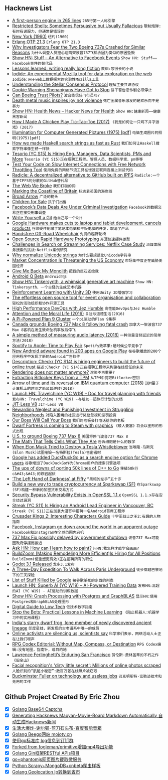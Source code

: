 ## Hacknews List


- [A first-person engine in 265 lines](http://www.playfuljs.com/a-first-person-engine-in-265-lines/)  `265行第一人称引擎`
- [Restricted Shells: Sometimes Persuasive but Usually Fallacious](https://gravitational.com/blog/ssh-restricted-shells/)  `限制炮弹:有时有说服力，但通常是错误的`
- [New York (1960)](https://classic.esquire.com/article/1960/7/1/new-york)  `纽约(1960)`
- [Erlang OTP 21.3](http://www.erlang.org/news/127)  `Erlang OTP 21.3`
- [Why Investigators Fear the Two Boeing 737s Crashed for Similar Reasons](https://www.nytimes.com/interactive/2019/03/13/world/boeing-737-crash-investigation.html)  `为什么调查人员担心这两架波音737飞机会因为类似的原因坠毁`
- [Show HN: Stuff – An Alternative to Facebook Events](https://stuff.li)  `Show HN: Stuff——Facebook事件的替代品`
- [Lessons learned: writing really long fiction](http://www.antipope.org/charlie/blog-static/2019/03/lessons-learned-writing-really.html)  `教训:写很长的小说`
- [Iodide: An experimental Mozilla tool for data exploration on the web](https://hacks.mozilla.org/2019/03/iodide-an-experimental-tool-for-scientific-communicatiodide-for-scientific-communication-exploration-on-the-web/)  `Iodide:用于web上数据探索的实验性Mozilla工具`
- [Understanding the Stellar Consensus Protocol](https://medium.com/interstellar/understanding-the-stellar-consensus-protocol-423409aad32e)  `理解主要共识协议`
- [Cookie Warning Shenanigans Have Got to Stop](https://www.troyhunt.com/these-cookie-warning-shenanigans-have-got-to-stop/)  `饼干警告恶作剧必须停止`
- [Can Boeing Trust Pilots?](https://airfactsjournal.com/2019/03/can-boeing-trust-pilots/)  `波音能信任飞行员吗?`
- [Death metal music inspires joy not violence](https://www.bbc.com/news/science-environment-47543875)  `死亡金属音乐激发的是欢乐而不是暴力`
- [Show HN: Health News – Hacker News for Health](https://news.nukleosome.com/)  `Show HN:健康新闻——健康黑客新闻`
- [How I Made A Chicken Play Tic-Tac-Toe (2017)](https://steemit.com/life/@creatr/how-i-made-a-chicken-play-tic-tac-toe-a-true-story)  `《我是如何让一只鸡下井字游戏》(2017)`
- [Illumination for Computer Generated Pictures (1975) [pdf]](http://www.cs.northwestern.edu/~ago820/cs395/Papers/Phong_1975.pdf)  `电脑生成图片的照明(1975)[pdf]`
- [How we made Haskell search strings as fast as Rust](https://tech.channable.com/posts/2019-03-13-how-we-made-haskell-search-strings-as-fast-as-rust.html)  `我们如何让Haskell搜索字符串像生锈一样快`
- [Tesorio (YC S15) Is Hiring Eng. Managers, Data Scientists, PMs and More](https://www.tesorio.com/careers/)  `Tesorio (YC S15)正在招聘工程师。管理人员、数据科学家、pm等等`
- [Test Your Code on Slow Internet Connections with Free Network Throttling Tool](https://www.httpdebugger.com/netthrottler.html)  `使用免费的网络节流工具在慢速互联网连接上测试代码`
- [Radicle: A decentralized alternative to GitHub built on IPFS](http://www.radicle.xyz/)  `Radicle:一个基于IPFS的分散的GitHub替代品`
- [The Web We Broke](https://ethanmarcotte.com/wrote/the-web-we-broke/)  `我们打破的网`
- [Marking the Coastline of Britain](https://www.bbc.co.uk/news/in-pictures-47538031)  `标志着英国的海岸线`
- [Broad Arrow](https://en.wikipedia.org/wiki/Broad_arrow)  `广泛的箭头`
- [Children for Sale](https://rarehistoricalphotos.com/4-children-sale-1948/)  `孩子们出售`
- [Facebook’s Data Deals Are Under Criminal Investigation](https://www.nytimes.com/2019/03/13/technology/facebook-data-subpoenas.html)  `Facebook的数据交易正在接受刑事调查`
- [Write Yourself a Git](https://wyag.thb.lt/)  `给自己写一个Git`
- [Google Hardware makes cuts to laptop and tablet development, cancels products](https://arstechnica.com/gadgets/2019/03/google-hardware-makes-cuts-to-laptop-and-tablet-development-cancels-products/)  `谷歌硬件削减了笔记本电脑和平板电脑的开发，取消了产品`
- [Handsfree Off-Road Wheelchair](https://omeotechnology.com/)  `免提的越野轮椅`
- [Open Source Rapid Hardware Prototyping](https://www.futurice.com/blog/prototyping-with-pela-blocks)  `开源快速硬件原型`
- [Challenges in Search on Streaming Services: Netflix Case Study](https://arxiv.org/abs/1903.04638)  `流媒体服务搜索的挑战:Netflix案例研究`
- [Why normalize Unicode strings](https://withblue.ink/2019/03/11/why-you-need-to-normalize-unicode-strings.html)  `为什么要规范化Unicode字符串`
- [Market Concentration Is Threatening the US Economy](https://www.project-syndicate.org/commentary/united-states-economy-rising-market-power-by-joseph-e-stiglitz-2019-03)  `市场集中度正在威胁美国经济`
- [Give Me Back My Monolith](http://www.craigkerstiens.com/2019/03/13/give-me-back-my-monolith/)  `把我的巨石还给我`
- [Android Q Beta](https://android-developers.googleblog.com/2019/03/introducing-android-q-beta.html)  `Android问β`
- [Show HN: Tinkersynth, a whimsical generative art machine](https://tinkersynth.com/slopes)  `Show HN: Tinkersynth，一个古怪的生成艺术机器`
- [Reinforcement Learning with Unity 3D](https://dtransposed.github.io/blog/GEAR.html)  `使用Unity 3D增强学习`
- [The effortless open source tool for event organisation and collaboration](https://getindico.io)  `轻松的活动组织和协作开源工具`
- [High Performance DevOps with Jez Humble](https://www.heavybit.com/library/podcasts/o11ycast/ep-9-high-performance-devops-with-jez-humble/)  `高性能DevOps与Jez Humble`
- [Attention and the Moral Life (2016)](https://thefrailestthing.com/2016/09/13/attention-and-the-moral-life/)  `关注与道德生活(2016)`
- [A Pi-Powered Plan 9 Cluster](https://www.rs-online.com/designspark/a-pi-powered-plan-9-cluster)  `一个pi驱动的Plan 9集群`
- [Canada grounds Boeing 737 Max 8 following fatal crash](https://www.cbc.ca/news/politics/garneau-boeing-ethiopia-crash-1.5054234)  `加拿大一架波音737 Max 8客机在发生致命坠机事故后停飞`
- [A simple method of measuring audio latency (2018)](http://blog.nirbheek.in/2018/04/a-simple-method-of-measuring-audio.html)  `一种测量音频延迟的简单方法(2018)`
- [Spotify to Apple: Time to Play Fair](https://www.timetoplayfair.com/timeline/)  `Spotify致苹果:是时候公平竞争了`
- [New Android adware found in 200 apps on Google Play](https://techcrunch.com/2019/03/13/new-android-adware-google-play/)  `在谷歌播放的200个应用程序中发现了新的Android广告软件`
- [Description: Checkr (YC S14) is hiring engineers to build the future of online trust](http://grnh.se/gxdah31)  `描述:Checkr (YC S14)正在招聘工程师来构建在线信任的未来`
- [Rendering does not matter anymore?](http://c0de517e.blogspot.com/2019/03/rendering-doesnt-matter-anymore.html)  `渲染不再重要?`
- [Extracting Bitlocker Keys from a TPM](https://pulsesecurity.co.nz/articles/TPM-sniffing)  `从TPM中提取Bitlocker密钥`
- [Arrow of time and its reversal on IBM quantum computer (2018)](https://arxiv.org/abs/1712.10057)  `IBM量子计算机上的时间之箭及其逆转(2018)`
- [Launch HN: Travelchime (YC W19) – Doc for travel planning with friends](item?id=19383941)  `发布HN: Travelchime (YC W19) -与朋友一起旅行计划的文档`
- [JIT-Less V8](https://v8.dev/blog/jitless)  `JIT-Less V8`
- [Rewarding Neglect and Punishing Investment in Struggling Neighborhoods](https://www.strongtowns.org/journal/2019/3/7/rewarding-neglect-and-punishing-investment-in-struggling-neighborhoods)  `对陷入困境的社区进行奖励忽视和惩罚投资`
- [Our Boss Will Call Your Boss](https://cepr.shorthandstories.com/haiti-contractors/index.html)  `我们的老板会打电话给你的老板`
- [Dwarf Fortress is coming to Steam with graphics](https://www.polygon.com/2019/3/13/18263905/dwarf-fortress-steam-graphics-workshop)  `《矮人要塞》将会以图形的形式出现`
- [U.S. to ground Boeing 737 Max 8](https://www.businessinsider.com/us-bans-boeing-737-max-8-after-ethiopian-airline-lion-air-crashes-2019-3)  `美国将停飞波音737 Max 8`
- [The Math That Tells Cells What They Are](https://www.quantamagazine.org/the-math-that-tells-cells-what-they-are-20190313/)  `告诉细胞是什么的数学`
- [When Elon Musk Tried to Destroy a Tesla Whistleblower](https://www.bloomberg.com/news/features/2019-03-13/when-elon-musk-tried-to-destroy-tesla-whistleblower-martin-tripp)  `当埃隆·马斯克(Elon Musk)试图摧毁一名特斯拉(Tesla)告密者时`
- [Google has added DuckDuckGo as a search engine option for Chrome users](https://techcrunch.com/2019/03/13/google-has-quietly-added-duckduckgo-as-a-search-engine-option-for-chrome-users-in-60-markets/)  `谷歌增加了DuckDuckGo作为Chrome用户的搜索引擎选项`
- [The ups of downs of porting 50k lines of C&#43;&#43; to Go](https://togototo.wordpress.com/)  `移植50k行c&#43;&#43;的跌宕起伏`
- [‘The Left Hand of Darkness&#39; at Fifty](https://www.theparisreview.org/blog/2019/03/12/the-left-hand-of-darkness-at-fifty/)  `“黑暗的左手”五十岁`
- [Build a new way to trade cryptocurrency at Sparkswap (SF)](https://www.keyvalues.com/sparkswap)  `在Sparkswap (SF)构建一种新的加密货币交易方式`
- [Security Bypass Vulnerability Exists in OpenSSL 1.1.x](https://coocoor.com/advisory/cve/CVE-2019-1543)  `OpenSSL 1.1.x存在安全绕过漏洞`
- [Streak (YC S11) Is Hiring an Android Lead Engineer in Vancouver, BC](https://www.streak.com/careers/android-lead-vancouver)  `Streak (YC S11)正在加拿大温哥华招聘一名Android首席工程师`
- [Crusader Kings 2: Interesting Characters Guide](https://ck2.paradoxwikis.com/Interesting_characters_guide)  `十字军战士之王2:有趣的人物指南`
- [Facebook, Instagram go down around the world in an apparent outage](https://www.usatoday.com/story/tech/talkingtech/2019/03/13/facebook-instagram-go-down-across-united-states-apparent-outage/3151883002/)  `Facebook和Instagram在全球范围内宕机`
- [737 Max Fix possibly delayed by government shutdown](https://arstechnica.com/information-technology/2019/03/boeings-fixes-to-737-max-software-delayed-by-government-shutdown-report-claims/)  `波音737 Max可能因政府停摆而推迟`
- [Ask HN: How can I learn how to paint?](item?id=19375624)  `问HN:我怎样才能学会画画?`
- [BuildZoom (Making Remodeling More Efficient)Is Hiring for All Positions](https://jobs.lever.co/buildzoom)  `BuildZoom(使重塑更有效)正在招聘所有的职位`
- [Godot 3.1 Released](https://godotengine.org/article/godot-3-1-released)  `戈多3.1发布`
- [A Three-Day Expedition To Walk Across Paris Underground](https://longreads.com/2019/03/13/a-three-day-expedition-to-walk-across-paris-entirely-underground/)  `徒步穿越巴黎地下的三天探险`
- [List of Stuff Killed by Google](https://killedbygoogle.com/)  `被谷歌杀死的东西的列表`
- [Launch HN: Superb AI (YC W19) – AI-Powered Training Data](item?id=19380813)  `发布HN:高超的AI (YC W19) - AI驱动的训练数据`
- [Show HN: Graph Processing with Postgres and GraphBLAS](https://github.com/michelp/pggraphblas)  `显示HN:使用Postgres和GraphBLAS处理图形`
- [Digital Guide to Low Tech](http://gauthierroussilhe.com/en/posts/convert-low-tech)  `低技术数字指南`
- [Stop the Bots: Practical Lessons in Machine Learning](https://blog.cloudflare.com/stop-the-bots-practical-lessons-in-machine-learning/)  `《阻止机器人:机器学习中的实用课程》`
- [India&#39;s starry dwarf frog, lone member of newly discovered ancient lineage](https://www.phys.org/news/2019-03-india-starry-dwarf-frog-lone.html)  `印度星蛙，新发现的古老谱系中唯一的成员`
- [Online activists are silencing us, scientists say](https://www.reuters.com/investigates/special-report/science-socialmedia/)  `科学家们表示，网络活动人士正在让我们噤声`
- [RPG Codex Editorial: Without Map, Compass, or Destination](https://rpgcodex.net/content.php?id=11097)  `RPG Codex编辑:没有地图，指南针，或目的地`
- [Lawrence Ferlinghetti’s Enduring San Francisco](https://www.nytimes.com/2019/03/11/travel/lawrence-ferlinghettis-enduring-san-francisco.html)  `劳伦斯·费林盖蒂的不朽之作《旧金山》`
- [Facial recognition&#39;s &#39;dirty little secret&#39;: Millions of online photos scraped](https://www.nbcnews.com/tech/internet/facial-recognition-s-dirty-little-secret-millions-online-photos-scraped-n981921)  `人脸识别的“肮脏小秘密”:数百万张在线照片被窃取`
- [Buckminster Fuller on technology and useless jobs](http://www.openculture.com/2019/03/buckminster-fuller-on-technology-and-useless-jobs.html)  `巴克明斯特·富勒谈技术和无用的工作`

## Github Project Created By Eric Zhou

- [x] [Golang Base64 Captcha](https://github.com/mojocn/base64Captcha)
- [x] [Generating Hacknews Maoyan-Movie-Board Markdown Automatically 自动生成Hacknews新闻](https://github.com/dejavuzhou/md-genie)
- [x] [生活大爆炸-谢尔顿-剪刀石头布-百度智能音箱](https://github.com/mojocn/dueros-bang-game)
- [x] [Golang Beego网站 mojotv.cn](https://github.com/mojocn/www.mojotv.cn)
- [x] [使用go标准库,log信息到钉钉群](https://github.com/mojocn/dooger)
- [x] [Forked from fogleman/primitive增加mp4导出功能](https://github.com/mojocn/primitive)
- [x] [Golang Gin框架RESTful APIs项目](https://github.com/JJJJJJJerk/ezier-golang-web-api-framework)
- [x] [go+phantomjs网页图片截取微服务](https://github.com/mojocn/screen_shot)
- [x] [Python Scrapy+MongoDB+cnbeta爬虫样板](https://github.com/mojocn/scrapy_mongodb_boilerplate_cnbeta)
- [x] [Golang Geolocation Ip转换到省市](https://github.com/mojocn/ip2location)